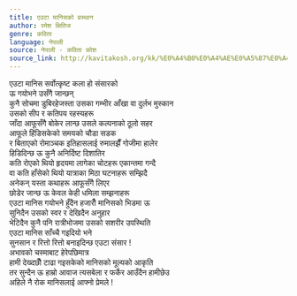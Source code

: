 ```yaml
---
title: एउटा मानिसको प्रस्थान
author: रमेश क्षितिज
genre: कविता
language: नेपाली
source: नेपाली - कविता कोश
source_link: http://kavitakosh.org/kk/%E0%A4%B0%E0%A4%AE%E0%A5%87%E0%A4%B6_%E0%A4%95%E0%A5%8D%E0%A4%B7%E0%A4%BF%E0%A4%A4%E0%A4%BF%E0%A4%9C
---
```


एउटा मानिस सर्वोत्कृष्ट कला हो संसारको  
ऊ गयोभने उसँगै जान्छन्  
कुनै सोचमा डुबिरहेजस्ता उसका गम्भीर आँखा वा दुर्लभ मुस्कान  
उसको सीप र कतिपय रहस्यहरू  
जाँदा आफूसँगै बोकेर लान्छ उसले कल्पनाको ठूलो सहर  
आफूले हिंडिसकेको समयको चौडा सडक  
र बिताएको रोमाञ्चक इतिहासलाई रुमालझैँ गोजीमा हालेर  
हिडिदिन्छ ऊ कुनै अनिर्दिष्ट दिशातिर  
कति रोएको थियो हृदयमा लागेका चोटहरू एकान्तमा गन्दै  
वा कति हाँसेको थियो यात्राका मिठा घटनाहरू सम्झिदै  
अनेकन् यस्ता कथाहरू आफूसँगै लिएर  
छोडेर जान्छ ऊ केवल केही धमिला सम्झनाहरू  
एउटा मानिस गयोभने हुँदैन हजारौँ मानिसको भिडमा ऊ  
सुनिदैन उसको स्वर र देखिदैन अनुहार  
भेटिदैन कुनै पनि रात्रीभोजमा उसको सशरीर उपस्थिति  
एउटा मानिस साँच्चै गइदियो भने  
सुनसान र रित्तो रित्तो बनाइदिन्छ एउटा संसार !  
अभावको चस्माबाट हेरेपछिमात्र  
हामी देख्दछौँ टाढा गइसकेको मानिसको मूल्यको आकृति  
तर सुन्दैन ऊ हाम्रो आवाज त्यसबेला र फर्केर आउँदैन हामीछेउ  
अहिले नै रोक मानिसलाई आफ्नो प्रेमले !
